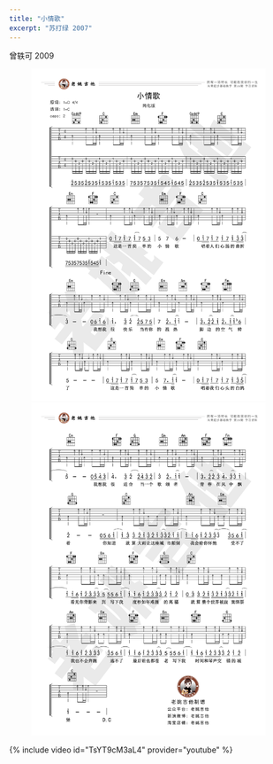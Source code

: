 ```yaml
---
title: "小情歌"
excerpt: "苏打绿 2007"
---
```


曾轶可 2009

<figure class="half">
    <a href="/assets/guitar/23-little-love-song-1.jpg">
        <img src="/assets/guitar/23-little-love-song-1.jpg">
    </a>
    <a href="/assets/guitar/23-little-love-song-2.jpg">
        <img src="/assets/guitar/23-little-love-song-2.jpg">
    </a>
</figure>

{% include video id="TsYT9cM3aL4" provider="youtube" %}
